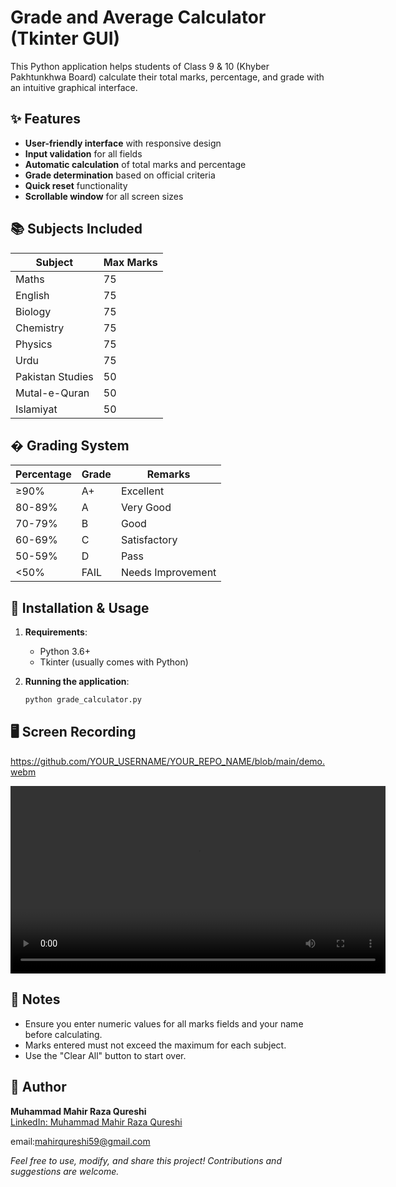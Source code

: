 # Grade and Average Calculator (Tkinter GUI)

This Python application helps students of Class 9 & 10 (Khyber Pakhtunkhwa Board) calculate their total marks, percentage, and grade with an intuitive graphical interface.

## ✨ Features

- **User-friendly interface** with responsive design
- **Input validation** for all fields
- **Automatic calculation** of total marks and percentage
- **Grade determination** based on official criteria
- **Quick reset** functionality
- **Scrollable window** for all screen sizes

## 📚 Subjects Included

| Subject        | Max Marks |
|----------------|-----------|
| Maths          | 75        |
| English        | 75        |
| Biology        | 75        |
| Chemistry      | 75        |
| Physics        | 75        |
| Urdu           | 75        |
| Pakistan Studies | 50      |
| Mutal-e-Quran  | 50        |
| Islamiyat      | 50        |

## � Grading System

Percentage | Grade | Remarks
-----------|-------|---------
≥90%       | A+    | Excellent
80-89%     | A     | Very Good  
70-79%     | B     | Good
60-69%     | C     | Satisfactory
50-59%     | D     | Pass
<50%       | FAIL  | Needs Improvement

## 🚀 Installation & Usage

1. **Requirements**:
   - Python 3.6+
   - Tkinter (usually comes with Python)

2. **Running the application**:
   ```bash
   python grade_calculator.py

## 🖥️ Screen Recording

https://github.com/YOUR_USERNAME/YOUR_REPO_NAME/blob/main/demo.webm

<video src="https://github.com/YOUR_USERNAME/YOUR_REPO_NAME/blob/main/demo.webm" controls width="600">
  Your browser does not support the video tag.
</video>


## 📝 Notes

- Ensure you enter numeric values for all marks fields and your name before calculating.
- Marks entered must not exceed the maximum for each subject.
- Use the "Clear All" button to start over.

## 👤 Author

**Muhammad Mahir Raza Qureshi**  
[LinkedIn: Muhammad Mahir Raza Qureshi](https://www.linkedin.com/in/muhammad-mahir-raza-qureshi)

email:mahirqureshi59@gmail.com

*Feel free to use, modify, and share this project! Contributions and suggestions are welcome.*

